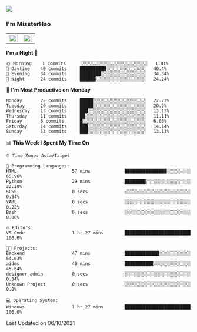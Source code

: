 ![](https://komarev.com/ghpvc/?username=MissterHao&color=ff69b4)

### I'm MissterHao


<!-- Readme stats -->
<!-- https://github.com/anuraghazra/github-readme-stats -->
<table>
<tr>
    <td valign="top" width="50%">
    <img src="https://github-readme-stats.vercel.app/api?username=MissterHao&hide_border=true&show_icons=true&locale=en" align="left" style="width: 100%" />
    </td>
    <td valign="top" width="50%">
    <img src="https://github-readme-stats.vercel.app/api/top-langs?username=MissterHao&hide_border=true&show_icons=true&locale=en&layout=compact" align="left" style="width: 100%" />
    </td>
</tr>
</table>  


<!--START_SECTION:waka-->
**I'm a Night 🦉** 

```text
🌞 Morning    1 commits      ░░░░░░░░░░░░░░░░░░░░░░░░░   1.01% 
🌆 Daytime    40 commits     ██████████░░░░░░░░░░░░░░░   40.4% 
🌃 Evening    34 commits     ████████░░░░░░░░░░░░░░░░░   34.34% 
🌙 Night      24 commits     ██████░░░░░░░░░░░░░░░░░░░   24.24%

```
📅 **I'm Most Productive on Monday** 

```text
Monday       22 commits     █████░░░░░░░░░░░░░░░░░░░░   22.22% 
Tuesday      20 commits     █████░░░░░░░░░░░░░░░░░░░░   20.2% 
Wednesday    13 commits     ███░░░░░░░░░░░░░░░░░░░░░░   13.13% 
Thursday     11 commits     ██░░░░░░░░░░░░░░░░░░░░░░░   11.11% 
Friday       6 commits      █░░░░░░░░░░░░░░░░░░░░░░░░   6.06% 
Saturday     14 commits     ███░░░░░░░░░░░░░░░░░░░░░░   14.14% 
Sunday       13 commits     ███░░░░░░░░░░░░░░░░░░░░░░   13.13%

```


📊 **This Week I Spent My Time On** 

```text
⌚︎ Time Zone: Asia/Taipei

💬 Programming Languages: 
HTML                     57 mins             ████████████████░░░░░░░░░   65.96% 
Python                   29 mins             ████████░░░░░░░░░░░░░░░░░   33.38% 
SCSS                     0 secs              ░░░░░░░░░░░░░░░░░░░░░░░░░   0.34% 
YAML                     0 secs              ░░░░░░░░░░░░░░░░░░░░░░░░░   0.22% 
Bash                     0 secs              ░░░░░░░░░░░░░░░░░░░░░░░░░   0.06%

🔥 Editors: 
VS Code                  1 hr 27 mins        █████████████████████████   100.0%

🐱‍💻 Projects: 
Backend                  47 mins             █████████████░░░░░░░░░░░░   54.03% 
aidms                    40 mins             ███████████░░░░░░░░░░░░░░   45.64% 
designer-admin           0 secs              ░░░░░░░░░░░░░░░░░░░░░░░░░   0.34% 
Unknown Project          0 secs              ░░░░░░░░░░░░░░░░░░░░░░░░░   0.0%

💻 Operating System: 
Windows                  1 hr 27 mins        █████████████████████████   100.0%

```


 Last Updated on 06/10/2021
<!--END_SECTION:waka-->

<!--
**MissterHao/MissterHao** is a ✨ _special_ ✨ repository because its `README.md` (this file) appears on your GitHub profile.

Here are some ideas to get you started:

- 🔭 I’m currently working on ...
- 🌱 I’m currently learning ...
- 👯 I’m looking to collaborate on ...
- 🤔 I’m looking for help with ...
- 💬 Ask me about ...
- 📫 How to reach me: ...
- 😄 Pronouns: ...
- ⚡ Fun fact: ...
-->
